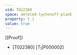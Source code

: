 ```yaml
---
uid: T022380
space: deleted-tychonoff-plank
property: t_1
value: true
---
```

[[Proof]]

* [T022380] [$T_1$|P000002]

